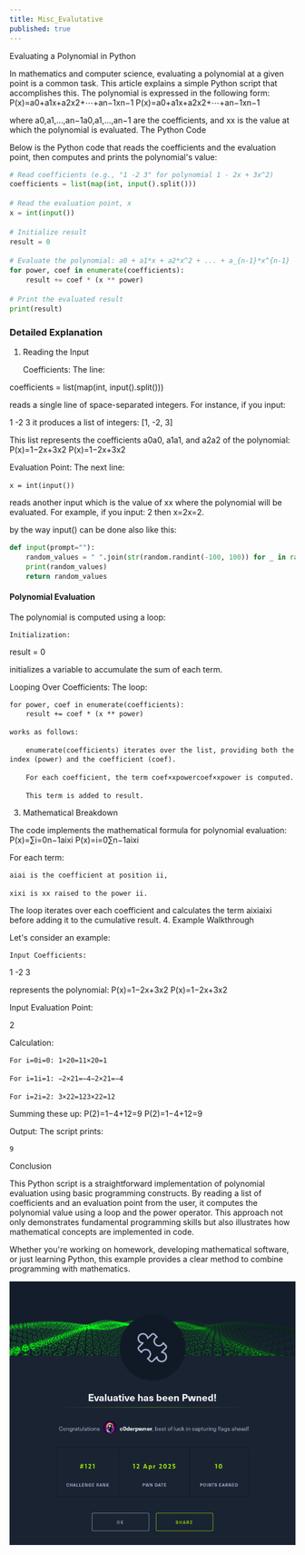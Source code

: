 ```yaml
---
title: Misc_Evalutative
published: true
---
```





Evaluating a Polynomial in Python

In mathematics and computer science, evaluating a polynomial at a given point is a common task. This article explains a simple Python script that accomplishes this. The polynomial is expressed in the following form:
P(x)=a0+a1x+a2x2+⋯+an−1xn−1
P(x)=a0​+a1​x+a2​x2+⋯+an−1​xn−1

where a0,a1,…,an−1a0​,a1​,…,an−1​ are the coefficients, and xx is the value at which the polynomial is evaluated.
The Python Code

Below is the Python code that reads the coefficients and the evaluation point, then computes and prints the polynomial's value:
```py
# Read coefficients (e.g., "1 -2 3" for polynomial 1 - 2x + 3x^2)
coefficients = list(map(int, input().split()))

# Read the evaluation point, x
x = int(input())

# Initialize result
result = 0

# Evaluate the polynomial: a0 + a1*x + a2*x^2 + ... + a_{n-1}*x^{n-1}
for power, coef in enumerate(coefficients):
    result += coef * (x ** power)

# Print the evaluated result
print(result)
```



### Detailed Explanation

1. Reading the Input

    Coefficients:
    The line:

coefficients = list(map(int, input().split()))

reads a single line of space-separated integers. For instance, if you input:

1 -2 3 it produces a list of integers: [1, -2, 3]

This list represents the coefficients a0a0​, a1a1​, and a2a2​ of the polynomial:
P(x)=1−2x+3x2
P(x)=1−2x+3x2

Evaluation Point:
The next line:

`x = int(input())`

reads another input which is the value of xx where the polynomial will be evaluated. For example, if you input: 2 then x=2x=2. 



by the way input() can be done also like this:

```py
def input(prompt=""):
    random_values = " ".join(str(random.randint(-100, 100)) for _ in range(10))
    print(random_values)
    return random_values
```


#### Polynomial Evaluation

The polynomial is computed using a loop:

    Initialization:

result = 0

initializes a variable to accumulate the sum of each term.

Looping Over Coefficients:
The loop:

    for power, coef in enumerate(coefficients):
        result += coef * (x ** power)

    works as follows:

        enumerate(coefficients) iterates over the list, providing both the index (power) and the coefficient (coef).

        For each coefficient, the term coef×xpowercoef×xpower is computed.

        This term is added to result.

3. Mathematical Breakdown

The code implements the mathematical formula for polynomial evaluation:
P(x)=∑i=0n−1aixi
P(x)=i=0∑n−1​ai​xi

For each term:

    aiai​ is the coefficient at position ii,

    xixi is xx raised to the power ii.

The loop iterates over each coefficient and calculates the term aixiai​xi before adding it to the cumulative result.
4. Example Walkthrough

Let's consider an example:

    Input Coefficients:

1 -2 3

represents the polynomial:
P(x)=1−2x+3x2
P(x)=1−2x+3x2

Input Evaluation Point:

2

Calculation:

    For i=0i=0: 1×20=11×20=1

    For i=1i=1: −2×21=−4−2×21=−4

    For i=2i=2: 3×22=123×22=12

Summing these up:
P(2)=1−4+12=9
P(2)=1−4+12=9

Output: The script prints:

    9

Conclusion

This Python script is a straightforward implementation of polynomial evaluation using basic programming constructs. By reading a list of coefficients and an evaluation point from the user, it computes the polynomial value using a loop and the power operator. This approach not only demonstrates fundamental programming skills but also illustrates how mathematical concepts are implemented in code.

Whether you're working on homework, developing mathematical software, or just learning Python, this example provides a clear method to combine programming with mathematics.


![ach](/assets/ach/misc_evaluative.png)